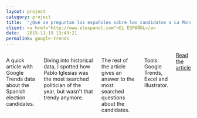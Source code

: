 ```yaml
---
layout: project
category: project
title:  "¿Qué se preguntan los españoles sobre los candidatos a La Moncloa?"
client: <a href="http://www.elespanol.com">EL ESPAÑOL</a>
date:   2015-11-19 13:43:21
permalink: google-trends
---
```


<div class="row">
    <div class="six columns">
        <p>A quick article with Google Trends data about the Spanish election candidates.</p>
        <p>Diving into historical data, I spotted how Pablo Iglesias was the most searched politician of the year, but wasn't that trendy anymore.</p>
        <p>The rest of the article gives an answer to the most searched questions about the candidates.</p>
        <p class="u-italic">Tools: Google Trends, Excel and Illustrator.</p>
        <a class="button btn-primary" href="http://www.elespanol.com/elecciones/elecciones-generales/20151119/80491983_0.html">Read the article</a>
    </div>
    <div class="six columns">
        <img class="img-responsive" data-src="/images/projects/google-trends_1.png" />
    </div>
</div>
<div class="row">
    <img class="img-responsive articleImg" data-src="/images/projects/google-trends_2.jpg" />
</div>
